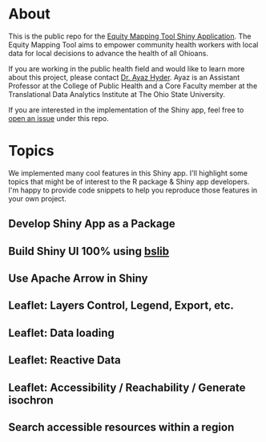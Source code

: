 # About
This is the public repo for the [Equity Mapping Tool Shiny Application](https://emthub.osc.edu/). The Equity Mapping Tool aims to empower community health workers with local data for local decisions to advance the health of all Ohioans. 

If you are working in the public health field and would like to learn more about this project, please contact [Dr. Ayaz Hyder](https://cph.osu.edu/people/ahyder). Ayaz is an Assistant Professor at the College of Public Health and a Core Faculty member at the Translational Data Analytics Institute at The Ohio State University.

If you are interested in the implementation of the Shiny app, feel free to [open an issue](https://github.com/NetZissou/emthub/issues) under this repo. 

# Topics

We implemented many cool features in this Shiny app. I'll highlight some topics that might be of interest to the R package & Shiny app developers. I'm happy to provide code snippets to help you reproduce those features in your own project. 

## Develop Shiny App as a Package 

## Build Shiny UI 100% using [bslib](https://rstudio.github.io/bslib/)

## Use Apache Arrow in Shiny

## Leaflet: Layers Control, Legend, Export, etc.

## Leaflet: Data loading

## Leaflet: Reactive Data

## Leaflet: Accessibility / Reachability / Generate isochron 

## Search accessible resources within a region
